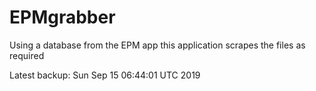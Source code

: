 # EPMgrabber
Using a database from the EPM app this application scrapes the files as required


Latest backup: Sun Sep 15 06:44:01 UTC 2019
